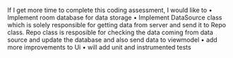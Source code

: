 If I get more time to complete this coding assessment, I would like to
•	Implement room database for data storage
•	Implement DataSource class which is solely responsible for getting data from server and send it to Repo class. Repo class is resposible for checking the data coming from data source and update the database and also send data to viewmodel
•	add more improvements to Ui
•	will add unit and instrumented tests
